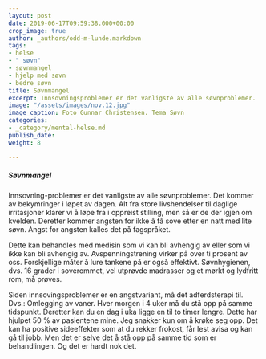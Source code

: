 ```yaml
---
layout: post
date: 2019-06-17T09:59:38.000+00:00
crop_image: true
author: _authors/odd-m-lunde.markdown
tags:
- helse
- " søvn"
- søvnmangel
- hjelp med søvn
- bedre søvn
title: Søvnmangel
excerpt: Innsovningsproblemer er det vanligste av alle søvnproblemer.
image: "/assets/images/nov.12.jpg"
image_caption: Foto Gunnar Christensen. Tema Søvn
categories:
- _category/mental-helse.md
publish_date: 
weight: 8

---
```

##### Søvnmangel

Innsovning-problemer er det vanligste av alle søvnproblemer. Det kommer av bekymringer i løpet av dagen. Alt fra store livshendelser til daglige irritasjoner klarer vi å løpe fra i oppreist stilling, men så er de der igjen om kvelden. Deretter kommer angsten for ikke å få sove etter en natt med lite søvn. Angst for angsten kalles det på fagspråket.

Dette kan behandles med medisin som vi kan bli avhengig av eller som vi ikke kan bli avhengig av. Avspenningstrening virker på over ti prosent av oss. Forskjellige måter å lure tankene på er også effektivt. Søvnhygienen, dvs. 16 grader i soverommet, vel utprøvde madrasser og et mørkt og lydfritt rom, må prøves.

Siden innsovingsproblemer er en angstvariant, må det adferdsterapi til. Dvs.: Omlegging av vaner. Hver morgen i 4 uker må du stå opp på samme tidspunkt. Deretter kan du en dag i uka ligge en til to timer lengre. Dette har hjulpet 50 % av pasientene mine. Jeg snakker kun om å krøke seg opp. Det kan ha positive sideeffekter som at du rekker frokost, får lest avisa og kan gå til jobb. Men det er selve det å stå opp på samme tid som er behandlingen. Og det er hardt nok det.